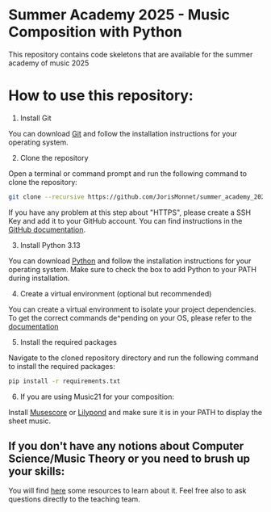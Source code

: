 # Summer Academy 2025 - Music Composition with Python

This repository contains code skeletons that are available for the summer academy of music 2025

# How to use this repository:

1. Install Git

You can download [Git](https://git-scm.com/downloads) and follow the installation instructions for your operating
system.

2. Clone the repository

Open a terminal or command prompt and run the following command to clone the repository:

```bash
git clone --recursive https://github.com/JorisMonnet/summer_academy_2025.git
```

If you have any problem at this step about "HTTPS", please create a SSH Key and add it to your GitHub account. 
You can find instructions in the [GitHub documentation](https://docs.github.com/en/authentication/connecting-to-github-with-ssh).

3. Install Python 3.13

You can download [Python](https://www.python.org/downloads/) and follow the installation instructions for your
operating system. Make sure to check the box to add Python to your PATH during installation.

4. Create a virtual environment (optional but recommended)

You can create a virtual environment to isolate your project dependencies. To get the correct commands de^pending on
your OS, please refer to the [documentation](https://docs.python.org/3/library/venv.html)

5. Install the required packages

Navigate to the cloned repository directory and run the following command to install the required packages:

```bash
pip install -r requirements.txt
```

6. If you are using Music21 for your composition:

Install [Musescore](https://musescore.org/en/download) or [Lilypond](https://lilypond.org/download.html) and 
make sure it is in your PATH to display the sheet music.

## If you don't have any notions about Computer Science/Music Theory or you need to brush up your skills:

You will find [here](Tutorials.md) some resources to learn about it. Feel free also to ask questions directly to the teaching team.